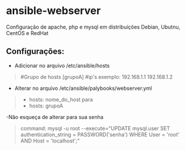 # ansible-webserver
Configuração de apache, php e mysql em distribuições Debian, Ubutnu, CentOS e RedHat

## Configurações:
- Adicionar no arquivo /etc/ansible/hosts
> #Grupo de hosts
> [grupoA] 
> #ip's exemplo:
> 192.168.1.1
> 192.168.1.2

- Alterar no arquivo /etc/ansible/palybooks/webserver.yml
> - hosts: nome_do_host
> para
> - hosts: grupoA

-Não esqueça de alterar para sua senha
> command:  mysql -u root --execute="UPDATE mysql.user SET authentication_string = PASSWORD('senha') WHERE User = 'root' AND Host = 'localhost';"
